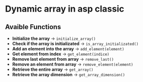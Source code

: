 # Dynamic array in asp classic

## Avaible Functions

- **Initialize the array** -> `initialize_array()`
- **Check if the array is initializated** -> `is_array_initializated()`
- **Add an element into the array** -> `add_element(element)`
- **Get element from index** -> `get_element(indice)`
- **Remove last element from array** -> `remove_last()`
- **Remove an element from array** -> `remove_element(element)`
- **Retrieve the entire array** -> `get_array()`
- **Retrieve the array dimension** -> `get_array_dimension()`
